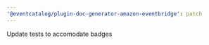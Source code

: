 ```yaml
---
'@eventcatalog/plugin-doc-generator-amazon-eventbridge': patch
---
```


Update tests to accomodate badges
